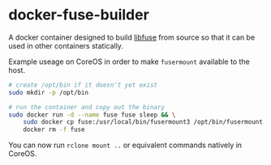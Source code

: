 # docker-fuse-builder
A docker container designed to build [libfuse](https://github.com/libfuse/libfuse) from source so that it can be used in other containers statically.

Example useage on CoreOS in order to make `fusermount` available to the host.

```bash
# create /opt/bin if it doesn't yet exist
sudo mkdir -p /opt/bin

# run the container and copy out the binary
sudo docker run -d --name fuse fuse sleep && \
    sudo docker cp fuse:/usr/local/bin/fusermount3 /opt/bin/fusermount && \
    docker rm -f fuse
```

You can now run `rclone mount ..` or equivalent commands natively in CoreOS.
